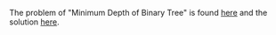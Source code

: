 The problem of "Minimum Depth of Binary Tree" is found [here](https://leetcode.com/problems/minimum-depth-of-binary-tree/description/) and the solution [here](https://github.com/aurimas13/Solutions-To-Problems/blob/main/LeetCode/Java%20Solutions/Minimum%20Depth%20of%20Binary%20Tree/minimum.java).
